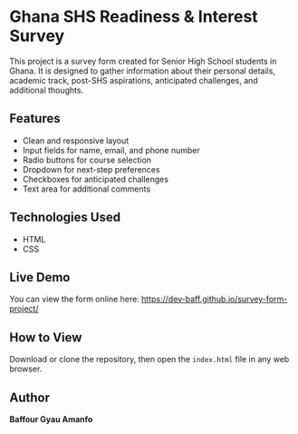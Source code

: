 # Ghana SHS Readiness & Interest Survey

This project is a survey form created for Senior High School students in Ghana. It is designed to gather information about their personal details, academic track, post-SHS aspirations, anticipated challenges, and additional thoughts.

## Features
- Clean and responsive layout
- Input fields for name, email, and phone number
- Radio buttons for course selection
- Dropdown for next-step preferences
- Checkboxes for anticipated challenges
- Text area for additional comments

## Technologies Used
- HTML
- CSS

## Live Demo
You can view the form online here:
https://dev-baff.github.io/survey-form-project/


## How to View
Download or clone the repository, then open the `index.html` file in any web browser.

## Author
**Baffour Gyau Amanfo**
